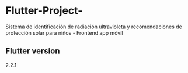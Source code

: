 # Flutter-Project-
Sistema de identificación de radiación ultravioleta y recomendaciones de protección solar para niños - Frontend app móvil
## Flutter version
2.2.1
